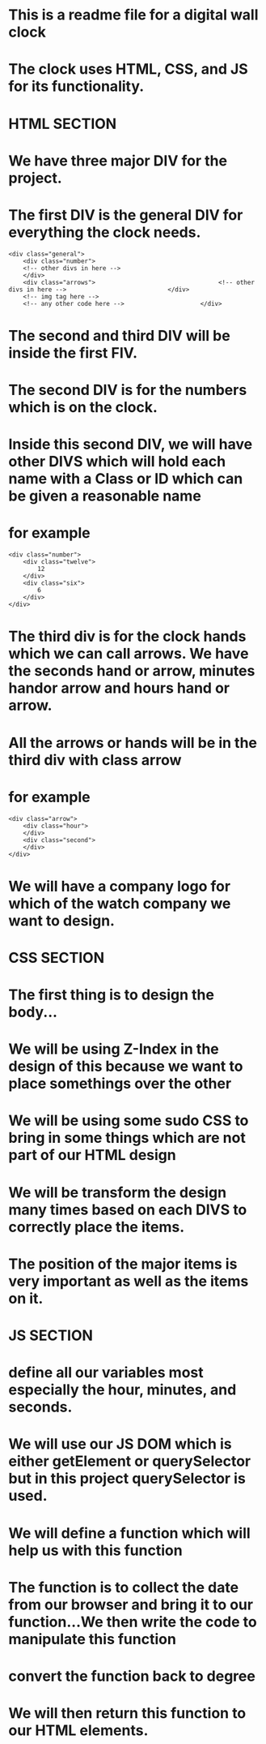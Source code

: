 # This is a readme file for a digital wall clock

# The clock uses HTML, CSS, and JS for its functionality.

# HTML SECTION

# We have three major DIV for the project.
# The first DIV is the general DIV for everything the clock needs.
    <div class="general">
        <div class="number">
        <!-- other divs in here -->
        </div>
        <div class="arrows">                                  <!-- other divs in here -->                            </div>
        <!-- img tag here -->
        <!-- any other code here -->                     </div>
# The second and third DIV will be inside the first FIV.
# The second DIV is for the numbers which is on the clock.
 # Inside this second DIV, we will have other DIVS which will hold each name with a Class or ID which can be given a reasonable name
 # for example
    <div class="number">
        <div class="twelve">
            12
        </div>
        <div class="six">
            6
        </div>
    </div>
# The third div is for the clock hands which we can call arrows. We have the seconds hand or arrow, minutes handor arrow and hours hand or arrow.
# All the arrows or hands will be in the third div with class arrow
# for example
    <div class="arrow">
        <div class="hour">
        </div>
        <div class="second">
        </div>
    </div>
# We will have a company logo for which of the watch company we want to design.


# CSS SECTION

# The first thing is to design the body...
# We will be using Z-Index in the design of this because we want to place somethings over the other
# We will be using some sudo CSS to bring in some things which are not part of our HTML design
# We will be transform the design many times based on each DIVS to correctly place the items.
# The position of the major items is very important as well as the items on it.



# JS SECTION

# define all our variables most especially the hour, minutes, and seconds.
# We will use our JS DOM which is either getElement or querySelector but in this project querySelector is used.
# We will define a function which will help us with this function
# The function is to collect the date from our browser and bring it to our function...We then write the code to manipulate this function
# convert the function back to degree
# We will then return this function to our HTML elements.
